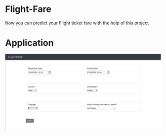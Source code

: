 # Flight-Fare
Now you can predict your Flight ticket fare with the help of this project 

# Application
![front](img.png)
